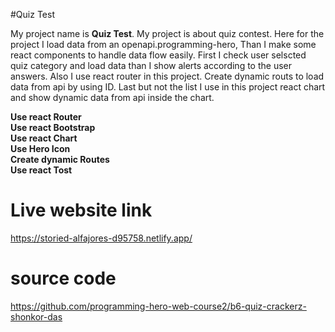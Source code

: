 #Quiz Test

My project name is <b>Quiz Test</b>. My project is about quiz contest. Here for the project I load data from an openapi.programming-hero, Than I make some react components to handle data flow easily. First I check user selscted quiz category and load data than I show alerts according to the user answers. Also I use react router in this project. Create dynamic routs to load data from api by using ID. Last but not the list I use in this project react chart and show dynamic data from api inside the chart.

 <b> Use react Router</b>
 <br>
 <b> Use react Bootstrap </b>
 <br>
 <b> Use react Chart </b>
 <br>
 <b> Use Hero Icon </b>
 <br>
 <b> Create dynamic Routes </b>
 <br>
 <b> Use react Tost </b>


# Live website link

https://storied-alfajores-d95758.netlify.app/

# source code 

https://github.com/programming-hero-web-course2/b6-quiz-crackerz-shonkor-das

